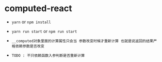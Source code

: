 # computed-react

- `yarn` or `npm install`

- `yarn run start` or `npm run start`

- `__computed对象里面的计算属性只会当 参数改变时候才重新计算 也就是说返回的结果严格依赖参数是否改变`

- `TODO : 不只依赖函数入参判断是否重新计算`